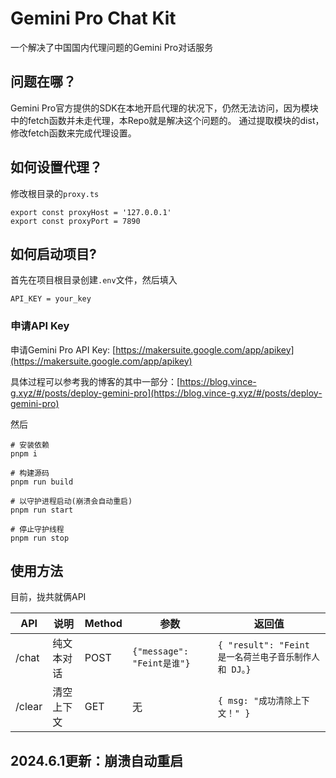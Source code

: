 # Gemini Pro Chat Kit
一个解决了中国国内代理问题的Gemini Pro对话服务

## 问题在哪？
Gemini Pro官方提供的SDK在本地开启代理的状况下，仍然无法访问，因为模块中的fetch函数并未走代理，本Repo就是解决这个问题的。
通过提取模块的dist，修改fetch函数来完成代理设置。

## 如何设置代理？
修改根目录的`proxy.ts`
```shell
export const proxyHost = '127.0.0.1'
export const proxyPort = 7890
```

## 如何启动项目?
首先在项目根目录创建`.env`文件，然后填入
```
API_KEY = your_key
```

### 申请API Key
申请Gemini Pro API Key: [https://makersuite.google.com/app/apikey](https://makersuite.google.com/app/apikey)

具体过程可以参考我的博客的其中一部分：[https://blog.vince-g.xyz/#/posts/deploy-gemini-pro](https://blog.vince-g.xyz/#/posts/deploy-gemini-pro)

然后

```shell
# 安装依赖
pnpm i 

# 构建源码
pnpm run build

# 以守护进程启动(崩溃会自动重启)
pnpm run start

# 停止守护线程
pnpm run stop
```

## 使用方法
目前，拢共就俩API

| API | 说明 | Method | 参数 | 返回值|
| - | - | - | - | - |
| /chat | 纯文本对话| POST | `{"message": "Feint是谁"}` | `{ "result": "Feint 是一名荷兰电子音乐制作人和 DJ。}` |
| /clear | 清空上下文 | GET | 无  | `{ msg: "成功清除上下文！" }` |


## 2024.6.1更新：崩溃自动重启
